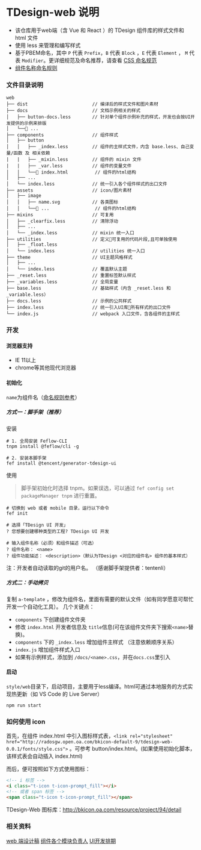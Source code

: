 # TDesign-web 说明

- 该仓库用于web端（含 Vue 和 React ）的 TDesign 组件库的样式文件和 html 文件
- 使用 less 来管理和编写样式
- 基于PBEM命名，其中 `P` 代表 `Prefix`，`B` 代表 `Block` ，`E` 代表 `Element` ， `M` 代表 `Modifier`。更详细规范及命名推荐，请查看 [CSS 命名规范](https://iwiki.oa.tencent.com/pages/viewpage.action?pageId=144675988)
- [组件名称命名规则](https://iwiki.oa.tencent.com/pages/viewpage.action?pageId=109618546)


### 文件目录说明
```
web
├── dist                        // 编译后的样式文件和图片素材
├── docs                        // 文档示例相关的样式
│   ├── button-docs.less        // 针对单个组件示例补充的样式，开发也会按UI开发提供的示例来排版
│   └── ...
├── components                  // 组件样式
│   ├── button
│   │   ├── _index.less         // 组件的主样式文件，内含 base.less、自己变量/函数 及 相关依赖
|   |   ├── _mixin.less         // 组件的 mixin 文件
|   |   ├── _var.less           // 组件的变量文件
│   │   └── index.html          // 组件的html结构
│   ├── ...
│   └── index.less              // 统一引入各个组件样式的出口文件
├── assets                      // icon/图片素材
│   ├── image
│   │   ├── name.svg            // 各类图标
│   │   └── ...                 // 组件的html结构
├── mixins                      // 可复用
│   ├── _clearfix.less          // 清除浮动
│   ├── ...
│   └── _index.less             // mixin 统一入口
├── utilities                   // 定义可复用的代码片段,且可单独使用
│   ├── _float.less
│   └── index.less              // utilities 统一入口
├── theme                       // UI主题风格样式
│   ├── ...
│   └── index.less              // 覆盖默认主题
├── _reset.less                 // 重置标签默认样式
├── _variables.less             // 全局变量
├── base.less                   // 基础样式（内含 _reset.less 和 _variable.less）
├── docs.less                   // 示例的公共样式
├── index.less                  // 统一引入UI库所有样式的出口文件
└── index.js                    // webpack 入口文件，含各组件的主样式
```

### 开发
#### 浏览器支持
- IE 11以上
- chrome等其他现代浏览器

#### 初始化
`name`为组件名（[命名规则参考]((https://iwiki.oa.tencent.com/pages/viewpage.action?pageId=109618546))）
##### 方式一：脚手架（推荐）

安装
```
# 1. 全局安装 Feflow-CLI
tnpm install @feflow/cli -g

# 2. 安装本脚手架
fef install @tencent/generator-tdesign-ui
```

使用

> 脚手架初始化时选择 tnpm。如果误选，可以通过 `fef config set packageManager tnpm` 进行重置。

```
# 切换到 web 或者 mobile 目录，运行以下命令
fef init

# 选择「TDesign UI 开发」
? 您想要创建哪种类型的工程? TDesign UI 开发

# 输入组件名称（必须）和组件描述（可选）
? 组件名称： <name>
? 组件功能描述： <description>（默认为TDesign <对应的组件名> 组件的基本样式）
```

注：开发者自动读取的git的用户名。
（感谢脚手架提供者：tentenli）

##### 方式二：手动拷贝
复制 `a-template` ，修改为组件名，里面有需要的默认文件（如有同学愿意可帮忙开发一个自动化工具）。
几个关键点：
- `components` 下创建组件文件夹
- 修改 `index.html` 开发者信息及 `title`信息(可在该组件文件夹下搜索`<name>`替换)。
- `components` 下的 `_index.less` 增加组件主样式 （注意依赖顺序关系）
- `index.js` 增加组件样式入口
- 如果有示例样式，添加到 `/docs/<name>.css`，并在`docs.css`里引入


#### 启动
`style/web`目录下，启动项目，主要用于less编译。html可通过本地服务的方式实现热更新（如 VS Code 的 Live Server）
```
npm run start
```

### 如何使用 icon
首先，在组件 index.html 中引入图标样式表，`<link rel="stylesheet" href="http://radosgw.open.oa.com/bkicon-default-9/tdesign-web-0.0.1/fonts/style.css">` 。可参考 button/index.html。(如果使用初始化脚本，该样式表会自动插入 index.html)

而后，便可按照如下方式使用图标：

```html
<!-- i 标签 -->
<i class="t-icon t-icon-prompt_fill"></i>
<!-- 或者 span 标签 -->
<span class="t-icon t-icon-prompt_fill"></span>
```

TDesign-Web 图标库：http://bkicon.oa.com/resource/project/94/detail

### 相关资料
[web 端设计稿](http://design.oa.com/workspace/prototype/197)
[组件各个模块负责人](https://docs.qq.com/sheet/DWmViVlNvU3p2VHZs?tab=l52925&c=A1B0A0)
[UI开发排期](https://docs.qq.com/sheet/DWmViVlNvU3p2VHZs?tab=bvypmx&c=E8A0A0)